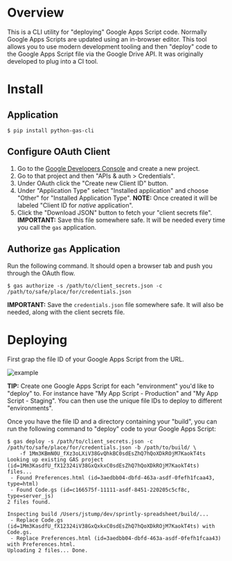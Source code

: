 # Overview

This is a CLI utility for "deploying" Google Apps Script code. Normally Google Apps Scripts are updated using an in-browser editor. This tool allows you to use modern development tooling and then "deploy" code to the Google Apps Script file via the Google Drive API. It was originally developed to plug into a CI tool.

# Install

## Application

    $ pip install python-gas-cli

## Configure OAuth Client

1. Go to the [Google Developers Console](https://console.developers.google.com/) and create a new project.
2. Go to that project and then "APIs & auth > Credentials".
3. Under OAuth click the "Create new Client ID" button.
4. Under "Application Type" select "Installed application" and choose "Other" for "Installed Application Type". **NOTE:** Once created it will be labeled "Client ID for _native_ application".
5. Click the "Download JSON" button to fetch your "client secrets file". **IMPORTANT:** Save this file somewhere safe. It will be needed every time you call the `gas` application.

## Authorize `gas` Application

Run the following command. It should open a browser tab and push you through the OAuth flow.

    $ gas authorize -s /path/to/client_secrets.json -c /path/to/safe/place/for/credentials.json

**IMPORTANT:** Save the `credentials.json` file somewhere safe. It will also be needed, along with the client secrets file.

# Deploying

First grap the file ID of your Google Apps Script from the URL. 

![example](https://dl.dropboxusercontent.com/s/4hx5pkaywwvfk9j/2015-03-10%20at%202.53%20PM.png)

**TIP:** Create one Google Apps Script for each "environment" you'd like to "deploy" to. For instance have "My App Script - Production" and "My App Script - Staging". You can then use the unique file IDs to deploy to different "environments".

Once you have the file ID and a directory containing your "build", you can run the following command to "deploy" code to your Google Apps Script:

```
$ gas deploy -s /path/to/client_secrets.json -c /path/to/safe/place/for/credentials.json -b /path/to/build/ \
    -f 1Mm3KBmN0U_fXz3oLXiV38GvQhkBC0sdEsZhQ7hQoXDkROjM7KaokT4ts
Looking up existing GAS project (id=1Mm3KasdfU_fX12324iV38GxQxkxC0sdEsZhQ7hQoXDkROjM7KaokT4ts) files...
 - Found Preferences.html (id=3aedbb04-dbfd-463a-asdf-0fefh1fcaa43, type=html)
 - Found Code.gs (id=c166575f-11111-asdf-8451-220205c5cf8c, type=server_js)
2 files found.

Inspecting build /Users/jstump/dev/sprintly-spreadsheet/build/...
 - Replace Code.gs (id=1Mm3KasdfU_fX12324iV38GxQxkxC0sdEsZhQ7hQoXDkROjM7KaokT4ts) with Code.gs.
 - Replace Preferences.html (id=3aedbb04-dbfd-463a-asdf-0fefh1fcaa43) with Preferences.html.
Uploading 2 files... Done.
```
